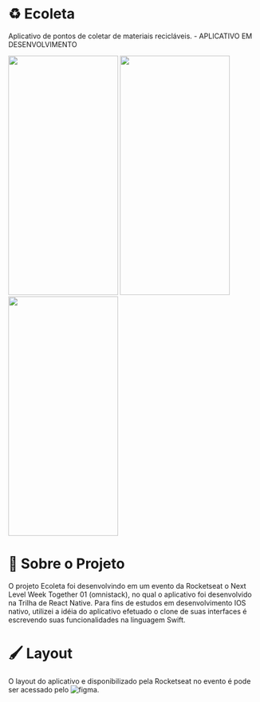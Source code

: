 # ♻️ Ecoleta
 Aplicativo de pontos de coletar de materiais recicláveis. - APLICATIVO EM DESENVOLVIMENTO
 
 
 
 <div aling="center">
  <img height="480em" width="220em" src="https://github.com/let-pedro/assets/blob/main/Ecoleta/launch.png"/>  
  <img height="480em" width="220em" src="https://github.com/let-pedro/assets/blob/main/Ecoleta/initial.png"/>
  <img height="480em" width="220em" src="https://github.com/let-pedro/assets/blob/main/Ecoleta/Details.png"/>
</div>
 
 


# 🔖 Sobre o Projeto


O projeto Ecoleta foi desenvolvindo em um evento da Rocketseat o Next Level Week Together 01 (omnistack), no qual o aplicativo foi desenvolvido na Trilha de React Native. Para fins de estudos em desenvolvimento IOS nativo, utilizei a idéia do aplicativo efetuado o clone de suas interfaces é escrevendo suas funcionalidades na linguagem Swift.



# 🖌 Layout

O layout do aplicativo e disponibilizado pela Rocketseat no evento é pode ser acessado pelo ![figma](https://www.figma.com/file/9TlOcj6l7D05fZhU12xWT3/Ecoleta-(Booster)?node-id=0%3A1). 

